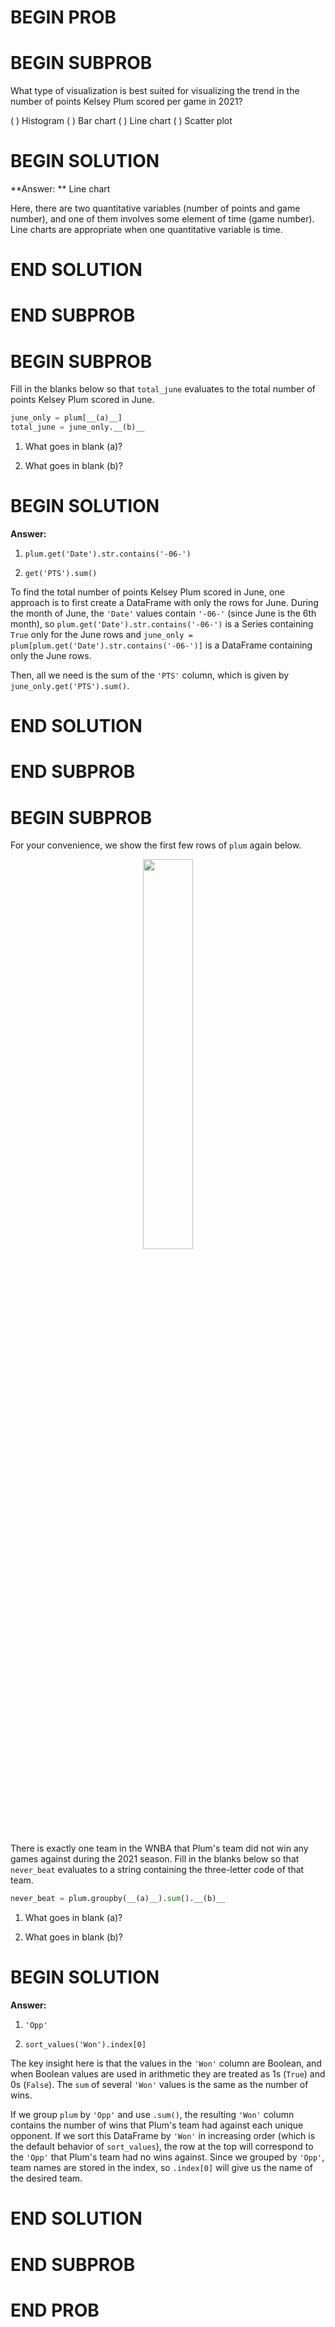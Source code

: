 # BEGIN PROB

# BEGIN SUBPROB

What type of visualization is best suited for visualizing the trend in the number of points Kelsey Plum scored per game in 2021?

( ) Histogram
( ) Bar chart
( ) Line chart
( ) Scatter plot

# BEGIN SOLUTION

**Answer: ** Line chart

Here, there are two quantitative variables (number of points and game number), and one of them involves some element of time (game number). Line charts are appropriate when one quantitative variable is time.

# END SOLUTION

# END SUBPROB

# BEGIN SUBPROB

Fill in the blanks below so that `total_june` evaluates to the total number of points Kelsey Plum scored in June.

```py
june_only = plum[__(a)__]
total_june = june_only.__(b)__
```

1. What goes in blank (a)?

2. What goes in blank (b)?

# BEGIN SOLUTION

**Answer:** 

1. `plum.get('Date').str.contains('-06-')`

2. `get('PTS').sum()`

To find the total number of points Kelsey Plum scored in June, one approach is to first create a DataFrame with only the rows for June. During the month of June, the `'Date'` values contain `'-06-'` (since June is the 6th month), so `plum.get('Date').str.contains('-06-')` is a Series containing `True` only for the June rows and `june_only = plum[plum.get('Date').str.contains('-06-')]` is a DataFrame containing only the June rows.

Then, all we need is the sum of the `'PTS'` column, which is given by `june_only.get('PTS').sum()`.

# END SOLUTION

# END SUBPROB

# BEGIN SUBPROB

For your convenience, we show the first few rows of `plum` again below.

<center><img src='../assets/images/wi22-final/plum.png' width=40%></center>

There is exactly one team in the WNBA that Plum's team did not win any games against during the 2021 season. Fill in the blanks below so that `never_beat` evaluates to a string containing the three-letter code of that team.

```py
never_beat = plum.groupby(__(a)__).sum().__(b)__
```

1. What goes in blank (a)?

2. What goes in blank (b)?

# BEGIN SOLUTION

**Answer:**

1. `'Opp'`

2. `sort_values('Won').index[0]`

The key insight here is that the values in the `'Won'` column are Boolean, and when Boolean values are used in arithmetic they are treated as 1s (`True`) and 0s (`False`). The `sum` of several `'Won'` values is the same as the number of wins.

If we group `plum` by `'Opp'` and use `.sum()`, the resulting `'Won'` column contains the number of wins that Plum's team had against each unique opponent. If we sort this DataFrame by `'Won'` in increasing order (which is the default behavior of `sort_values`), the row at the top will correspond to the `'Opp'` that Plum's team had no wins against. Since we grouped by `'Opp'`, team names are stored in the index, so `.index[0]` will give us the name of the desired team.

# END SOLUTION

# END SUBPROB

# END PROB
